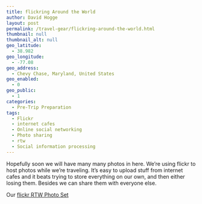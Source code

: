 ```yaml
---
title: flickring Around the World
author: David Hogge
layout: post
permalink: /travel-gear/flickring-around-the-world.html
thumbnail: null
thumbnail_alt: null
geo_latitude:
  - 38.982
geo_longitude:
  - -77.08
geo_address:
  - Chevy Chase, Maryland, United States
geo_enabled:
  - 0
geo_public:
  - 1
categories:
  - Pre-Trip Preparation
tags:
  - Flickr
  - internet cafes
  - Online social networking
  - Photo sharing
  - rtw
  - Social information processing
---
```

Hopefully soon we will have many many photos in here. We&#8217;re using flickr to host photos while we&#8217;re traveling. It&#8217;s easy to upload stuff from internet cafes and it beats trying to store everything on our own, and then either losing them. Besides we can share them with everyone else.

Our [flickr RTW Photo Set][1]

 [1]: http://www.flickr.com/photos/lolo/sets/72157594448442678/